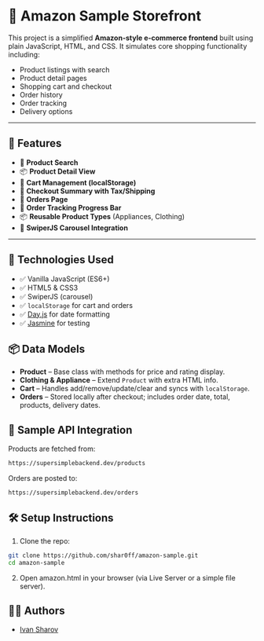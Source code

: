 # 🛒 Amazon Sample Storefront

This project is a simplified **Amazon-style e-commerce frontend** built using plain JavaScript, HTML, and CSS. It simulates core shopping functionality including:

- Product listings with search
- Product detail pages
- Shopping cart and checkout
- Order history
- Order tracking
- Delivery options

---

## 🚀 Features

- 🔎 **Product Search**
- 📦 **Product Detail View**
- 🛒 **Cart Management (localStorage)**
- 💸 **Checkout Summary with Tax/Shipping**
- 🧾 **Orders Page**
- 🚚 **Order Tracking Progress Bar**
- 📦 **Reusable Product Types** (Appliances, Clothing)
- 🎨 **SwiperJS Carousel Integration**

---

## 🧠 Technologies Used

- ✅ Vanilla JavaScript (ES6+)
- ✅ HTML5 & CSS3
- ✅ SwiperJS (carousel)
- ✅ `localStorage` for cart and orders
- ✅ [Day.js](https://day.js.org) for date formatting
- ✅ [Jasmine](https://jasmine.github.io/) for testing

## 📦 Data Models

- **Product** – Base class with methods for price and rating display.
- **Clothing & Appliance** – Extend `Product` with extra HTML info.
- **Cart** – Handles add/remove/update/clear and syncs with `localStorage`.
- **Orders** – Stored locally after checkout; includes order date, total, products, delivery dates.

## 🧪 Sample API Integration

Products are fetched from:
```bash
https://supersimplebackend.dev/products
```

Orders are posted to:
```bash
https://supersimplebackend.dev/orders
```

## 🛠 Setup Instructions
1. Clone the repo:
```bash
git clone https://github.com/shar0ff/amazon-sample.git
cd amazon-sample
```

2. Open amazon.html in your browser (via Live Server or a simple file server).

## 👨‍💻 Authors
- [Ivan Sharov](https://www.linkedin.com/in/ivan-sharov-964421282/)